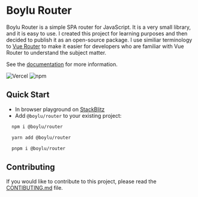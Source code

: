 # Boylu Router

Boylu Router is a simple SPA router for JavaScript. It is a very small library, and it is easy to use. I created this project for learning purposes and then decided to publish it as an open-source package. I use similiar terminology to [Vue Router](https://router.vuejs.org/) to make it easier for developers who are familiar with Vue Router to understand the subject matter.

See the [documentation](https://boylu-router-docs.vercel.app/) for more information.

![Vercel](https://vercelbadge.vercel.app/api/kadirboylu/boylu-router)
![npm](https://img.shields.io/npm/v/@boylu/router)

## Quick Start

- In browser playground on [StackBlitz](https://stackblitz.com/edit/boylu-router-playground)
- Add `@boylu/router` to your existing project:

```bash
  npm i @boylu/router
```

```bash
  yarn add @boylu/router
```

```bash
  pnpm i @boylu/router
```

## Contributing

If you would like to contribute to this project, please read the [CONTIBUTING.md](https://github.com/kadirboylu/boylu-router/blob/main/CONTRIBUTING.md) file.
